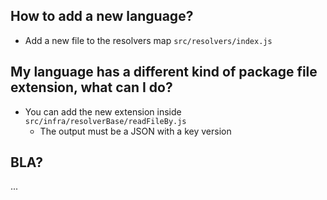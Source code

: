 ## How to add a new language?
- Add a new file to the resolvers map `src/resolvers/index.js`

## My language has a different kind of package file extension, what can I do?
- You can add the new extension inside `src/infra/resolverBase/readFileBy.js`
    - The output must be a JSON with a key version 

## BLA?
...
